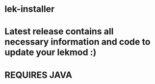 # lek-installer
# Latest release contains all necessary information and code to update your lekmod :)
# REQUIRES JAVA
